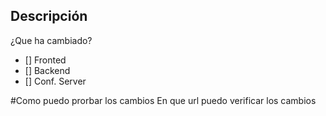 ## Descripción
¿Que ha cambiado?

- [] Fronted
- [] Backend
- [] Conf. Server

#Como puedo prorbar los cambios 
En que url puedo verificar los cambios
